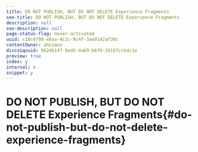 ```yaml
---
title: DO NOT PUBLISH, BUT DO NOT DELETE Experience Fragments
seo-title: DO NOT PUBLISH, BUT DO NOT DELETE Experience Fragments
description: null
seo-description: null
page-status-flag: never-activated
uuid: c18c4798-e8aa-4c2c-9c4f-3ae0142af38c
contentOwner: aheimoz
discoiquuid: 9624b147-0ed5-4a69-b6f6-2915fccbdc1e
preview: true
index: y
internal: n
snippet: y
---
```


# DO NOT PUBLISH, BUT DO NOT DELETE Experience Fragments{#do-not-publish-but-do-not-delete-experience-fragments}

<!-- 

Comment Type: remark
Last Modified By: Alison Heimoz (aheimoz)
Last Modified Date: 2018-12-19T08:35:14.751-0500

<p>6.5 CONTENT</p>

 -->

<!-- 

Comment Type: remark
Last Modified By: Alison Heimoz (aheimoz)
Last Modified Date: 2018-12-19T08:41:05.157-0500

<p>https://jira.corp.adobe.com/browse/CQDOC-11638</p> 
<p>conventions to be respected when developing social variations - and the components to be used:</p> 
<p>Hardcoded node properties:<br /> <strong>fileReference</strong>, <strong>fileName</strong> - for extracting image<br /> <strong>text</strong> - for extracting text</p> 
<p>Components which do NOT use this convention will not be taken into consideration.</p> 
<p> </p> 
<p>The ideea under it is that after you create a master variation, you can also create social variations (trim some text, remove some images, etc.)</p> 
<p>Related to the last issue, to give a but more context:</p> 
<p>· Social variants can be posted on social media (text and image).</p> 
<p>· The social variants in AEM can contain any components (text components, image components, etc.)</p> 
<p>· In order to poste the correct text and image to the social media network, some conventions need to be respected if custom components are built by customers.</p> 
<p>- For text components the text must be saved as a property called `<strong>text</strong> ` on the component.</p> 
<p>- For image components the image must be saved as a `<strong>fileReference</strong>` or `<strong>fileName</strong>` on the component.</p> 
<p> </p>

 -->

